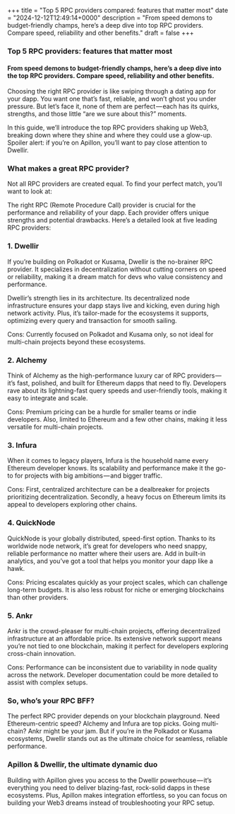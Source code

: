 +++
title = "Top 5 RPC providers compared: features that matter most"
date = "2024-12-12T12:49:14+0000"
description = "From speed demons to budget-friendly champs, here’s a deep dive into top RPC providers. Compare speed, reliability and other benefits."
draft = false
+++

### Top 5 RPC providers: features that matter most


#### From speed demons to budget-friendly champs, here’s a deep dive into the top RPC providers. Compare speed, reliability and other benefits.


Choosing the right RPC provider is like swiping through a dating app for your dapp. You want one that’s fast, reliable, and won’t ghost you under pressure. But let’s face it, none of them are perfect — each has its quirks, strengths, and those little “are we sure about this?” moments.


In this guide, we’ll introduce the top RPC providers shaking up Web3, breaking down where they shine and where they could use a glow-up. Spoiler alert: if you’re on Apillon, you’ll want to pay close attention to Dwellir.


### What makes a great RPC provider?


Not all RPC providers are created equal. To find your perfect match, you’ll want to look at:


The right RPC (Remote Procedure Call) provider is crucial for the performance and reliability of your dapp. Each provider offers unique strengths and potential drawbacks. Here’s a detailed look at five leading RPC providers:


### 1. Dwellir


If you’re building on Polkadot or Kusama, Dwellir is the no-brainer RPC provider. It specializes in decentralization without cutting corners on speed or reliability, making it a dream match for devs who value consistency and performance.


Dwellir’s strength lies in its architecture. Its decentralized node infrastructure ensures your dapp stays live and kicking, even during high network activity. Plus, it’s tailor-made for the ecosystems it supports, optimizing every query and transaction for smooth sailing.


Cons: Currently focused on Polkadot and Kusama only, so not ideal for multi-chain projects beyond these ecosystems.


### 2. Alchemy


Think of Alchemy as the high-performance luxury car of RPC providers — it’s fast, polished, and built for Ethereum dapps that need to fly. Developers rave about its lightning-fast query speeds and user-friendly tools, making it easy to integrate and scale.


Cons: Premium pricing can be a hurdle for smaller teams or indie developers. Also, limited to Ethereum and a few other chains, making it less versatile for multi-chain projects.


### 3. Infura


When it comes to legacy players, Infura is the household name every Ethereum developer knows. Its scalability and performance make it the go-to for projects with big ambitions — and bigger traffic.


Cons: First, centralized architecture can be a dealbreaker for projects prioritizing decentralization. Secondly, a heavy focus on Ethereum limits its appeal to developers exploring other chains.


### 4. QuickNode


QuickNode is your globally distributed, speed-first option. Thanks to its worldwide node network, it’s great for developers who need snappy, reliable performance no matter where their users are. Add in built-in analytics, and you’ve got a tool that helps you monitor your dapp like a hawk.


Cons: Pricing escalates quickly as your project scales, which can challenge long-term budgets. It is also less robust for niche or emerging blockchains than other providers.


### 5. Ankr


Ankr is the crowd-pleaser for multi-chain projects, offering decentralized infrastructure at an affordable price. Its extensive network support means you’re not tied to one blockchain, making it perfect for developers exploring cross-chain innovation.


Cons: Performance can be inconsistent due to variability in node quality across the network. Developer documentation could be more detailed to assist with complex setups.


### So, who’s your RPC BFF?


The perfect RPC provider depends on your blockchain playground. Need Ethereum-centric speed? Alchemy and Infura are top picks. Going multi-chain? Ankr might be your jam. But if you’re in the Polkadot or Kusama ecosystems, Dwellir stands out as the ultimate choice for seamless, reliable performance.


### Apillon & Dwellir, the ultimate dynamic duo


Building with Apillon gives you access to the Dwellir powerhouse — it’s everything you need to deliver blazing-fast, rock-solid dapps in these ecosystems. Plus, Apillon makes integration effortless, so you can focus on building your Web3 dreams instead of troubleshooting your RPC setup.
